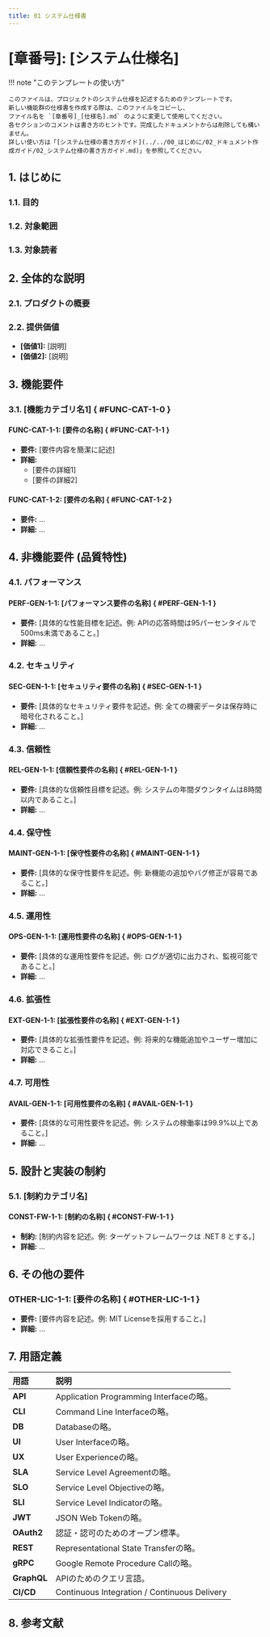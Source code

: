 ```yaml
---
title: 01 システム仕様書
---
```


# [章番号]: [システム仕様名]

!!! note "このテンプレートの使い方"

    このファイルは、プロジェクトのシステム仕様を記述するためのテンプレートです。
    新しい機能群の仕様書を作成する際は、このファイルをコピーし、
    ファイル名を `[章番号]_[仕様名].md` のように変更して使用してください。
    各セクションのコメントは書き方のヒントです。完成したドキュメントからは削除しても構いません。
    詳しい使い方は「[システム仕様の書き方ガイド](../../00_はじめに/02_ドキュメント作成ガイド/02_システム仕様の書き方ガイド.md)」を参照してください。

## 1. はじめに

### 1.1. 目的

<!-- この仕様書が何を定義するのか、その目的を簡潔に記述します。 -->

### 1.2. 対象範囲

<!-- この仕様書が対象とするプロダクトの範囲や機能を記述します。 -->

### 1.3. 対象読者

<!-- この仕様書を読むことが想定される読者をリストアップします。（例: プロジェクト開発者、QAエンジニア、プロダクトマネージャーなど） -->

## 2. 全体的な説明

### 2.1. プロダクトの概要

<!-- プロダクトや機能がどのようなもので、どのような課題を解決するのか、全体像を説明します。 -->

### 2.2. 提供価値

<!-- このプロダクト/機能がユーザーやビジネスに提供する価値を箇条書きで記述します。 -->

- **[価値1]:** [説明]
- **[価値2]:** [説明]

## 3. 機能要件

### 3.1. [機能カテゴリ名1] { #FUNC-CAT-1-0 }

#### FUNC-CAT-1-1: [要件の名称] { #FUNC-CAT-1-1 }

- **要件:** [要件内容を簡潔に記述]
- **詳細:**
    - [要件の詳細1]
    - [要件の詳細2]

#### FUNC-CAT-1-2: [要件の名称] { #FUNC-CAT-1-2 }

- **要件:** ...
- **詳細:** ...

## 4. 非機能要件 (品質特性)

### 4.1. パフォーマンス

#### PERF-GEN-1-1: [パフォーマンス要件の名称] { #PERF-GEN-1-1 }

- **要件:** [具体的な性能目標を記述。例: APIの応答時間は95パーセンタイルで500ms未満であること。]
- **詳細:** ...

### 4.2. セキュリティ

#### SEC-GEN-1-1: [セキュリティ要件の名称] { #SEC-GEN-1-1 }

- **要件:** [具体的なセキュリティ要件を記述。例: 全ての機密データは保存時に暗号化されること。]
- **詳細:** ...

### 4.3. 信頼性

#### REL-GEN-1-1: [信頼性要件の名称] { #REL-GEN-1-1 }

- **要件:** [具体的な信頼性目標を記述。例: システムの年間ダウンタイムは8時間以内であること。]
- **詳細:** ...

### 4.4. 保守性

#### MAINT-GEN-1-1: [保守性要件の名称] { #MAINT-GEN-1-1 }

- **要件:** [具体的な保守性要件を記述。例: 新機能の追加やバグ修正が容易であること。]
- **詳細:** ...

### 4.5. 運用性

#### OPS-GEN-1-1: [運用性要件の名称] { #OPS-GEN-1-1 }

- **要件:** [具体的な運用性要件を記述。例: ログが適切に出力され、監視可能であること。]
- **詳細:** ...

### 4.6. 拡張性

#### EXT-GEN-1-1: [拡張性要件の名称] { #EXT-GEN-1-1 }

- **要件:** [具体的な拡張性要件を記述。例: 将来的な機能追加やユーザー増加に対応できること。]
- **詳細:** ...

### 4.7. 可用性

#### AVAIL-GEN-1-1: [可用性要件の名称] { #AVAIL-GEN-1-1 }

- **要件:** [具体的な可用性要件を記述。例: システムの稼働率は99.9%以上であること。]
- **詳細:** ...

## 5. 設計と実装の制約

### 5.1. [制約カテゴリ名]

#### CONST-FW-1-1: [制約の名称] { #CONST-FW-1-1 }

- **制約:** [制約内容を記述。例: ターゲットフレームワークは .NET 8 とする。]
- **詳細:** ...

## 6. その他の要件

### OTHER-LIC-1-1: [要件の名称] { #OTHER-LIC-1-1 }

- **要件:** [要件内容を記述。例: MIT Licenseを採用すること。]
- **詳細:** ...

## 7. 用語定義

| 用語        | 説明                                         |
| :---------- | :------------------------------------------- |
| **API**     | Application Programming Interfaceの略。      |
| **CLI**     | Command Line Interfaceの略。                 |
| **DB**      | Databaseの略。                               |
| **UI**      | User Interfaceの略。                         |
| **UX**      | User Experienceの略。                        |
| **SLA**     | Service Level Agreementの略。                |
| **SLO**     | Service Level Objectiveの略。                |
| **SLI**     | Service Level Indicatorの略。                |
| **JWT**     | JSON Web Tokenの略。                         |
| **OAuth2**  | 認証・認可のためのオープン標準。             |
| **REST**    | Representational State Transferの略。        |
| **gRPC**    | Google Remote Procedure Callの略。           |
| **GraphQL** | APIのためのクエリ言語。                      |
| **CI/CD**   | Continuous Integration / Continuous Delivery |

## 8. 参考文献

<!-- この仕様書を作成する上で参考にしたドキュメント、Webサイト、論文などへのリンクを記載します。 -->
